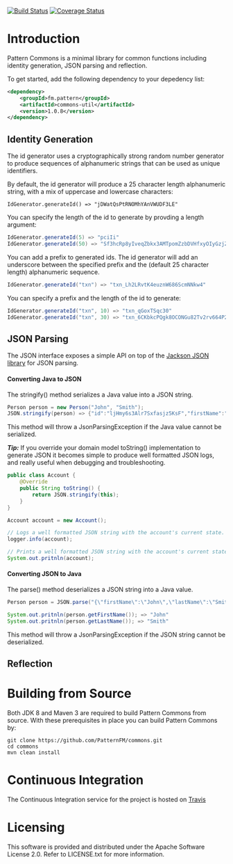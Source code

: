[![Build Status](https://travis-ci.org/PatternFM/commons.svg?branch=master)](https://travis-ci.org/PatternFM/commons)
[![Coverage Status](https://coveralls.io/repos/github/PatternFM/commons/badge.svg?branch=master)](https://coveralls.io/github/PatternFM/commons?branch=master)  

# Introduction

Pattern Commons is a minimal library for common functions including identity generation, JSON parsing and reflection.

To get started, add the following dependency to your depedency list:
```xml
<dependency>
    <groupId>fm.pattern</groupId>
    <artifactId>commons-util</artifactId>
    <version>1.0.8</version>
</dependency>
```

## Identity Generation

The id generator uses a cryptographically strong random number generator to produce sequences of alphanumeric strings that can be used as unique identifiers.

By default, the id generator will produce a 25 character length alphanumeric string, with a mix of uppercase and lowercase characters:  
```
IdGenerator.generateId() => "jDWatQsPtRNOMhYAnVWUDF3LE"
```

You can specify the length of the id to generate by provding a length argument:
```java
IdGenerator.generateId(5) => "pciIi"
IdGenerator.generateId(50) => "Sf3hcRp8yIveqZbkx3AMTpomZzbDVHfxyOIyGzjZCaPaGdc0NC"
```

You can add a prefix to generated ids. The id generator will add an underscore between the specified prefix and the (default 25 character length) alphanumeric sequence.
```java
IdGenerator.generateId("txn") => "txn_Lh2LRvtK4euznW686ScmNNkw4"
```

You can specify a prefix and the length of the id to generate:
```java
IdGenerator.generateId("txn", 10) => "txn_qGoxTSqc30" 
IdGenerator.generateId("txn", 30) => "txn_6CKbkcPQgk8OCONGu82Tv2rv664P2H"
```

## JSON Parsing

The JSON interface exposes a simple API on top of the [Jackson JSON library](https://github.com/FasterXML/jackson) for JSON parsing.

#### Converting Java to JSON
The stringify() method serializes a Java value into a JSON string.
```java
Person person = new Person("John", "Smith");
JSON.stringify(person) => {"id":"ljHmy6s3Alr7Sxfasjz5KsF","firstName":"John","lastName":"Smith"}
```
This method will throw a JsonParsingException if the Java value cannot be serialized.

***Tip:*** If you override your domain model toString() implementation to generate JSON it becomes simple to produce well formatted JSON logs, and really useful when debugging and troubleshooting. 

```java
public class Account {
    @Override
    public String toString() {
        return JSON.stringify(this);
    }
}

Account account = new Account();

// Logs a well formatted JSON string with the account's current state.
logger.info(account);

// Prints a well formatted JSON string with the account's current state instead of it's hash code.
System.out.pritnln(account);

```

#### Converting JSON to Java
The parse() method deserializes a JSON string into a Java value.
```java
Person person = JSON.parse("{\"firstName\":\"John\",\"lastName\":\"Smith\"}", Person.class);

System.out.pritnln(person.getFirstName()); => "John"
System.out.pritnln(person.getLastName()); => "Smith"
```
This method will throw a JsonParsingException if the JSON string cannot be deserialized.

## Reflection

# Building from Source

Both JDK 8 and Maven 3 are required to build Pattern Commons from source. With these prerequisites in place you can build Pattern Commons by:
```
git clone https://github.com/PatternFM/commons.git
cd commons
mvn clean install
```

# Continuous Integration

The Continuous Integration service for the project is hosted on [Travis](https://travis-ci.org/PatternFM/commons) 


# Licensing

This software is provided and distributed under the Apache Software License 2.0. Refer to LICENSE.txt for more information.